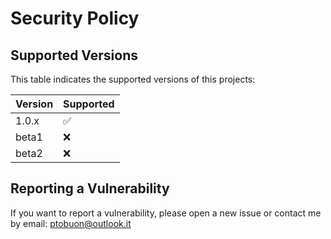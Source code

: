 # Security Policy

## Supported Versions

This table indicates the supported versions of this projects:

| Version | Supported          |
| ------- | ------------------ |
| 1.0.x   | :white_check_mark: |
| beta1   | :x:                |
| beta2   | :x:                |

## Reporting a Vulnerability

If you want to report a vulnerability, please open a new issue or contact me by email: [ptobuon@outlook.it](mailto:ptobuon@outlook.it)
